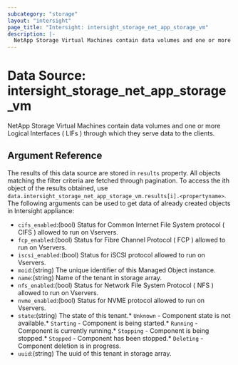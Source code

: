 ```yaml
---
subcategory: "storage"
layout: "intersight"
page_title: "Intersight: intersight_storage_net_app_storage_vm"
description: |-
  NetApp Storage Virtual Machines contain data volumes and one or more Logical Interfaces ( LIFs ) through which they serve data to the clients.
---
```


# Data Source: intersight_storage_net_app_storage_vm
NetApp Storage Virtual Machines contain data volumes and one or more Logical Interfaces ( LIFs ) through which they serve data to the clients.
## Argument Reference
The results of this data source are stored in `results` property.
All objects matching the filter criteria are fetched through pagination.
To access the ith object of the results obtained, use `data.intersight_storage_net_app_storage_vm.results[i].<propertyname>`.
The following arguments can be used to get data of already created objects in Intersight appliance:
* `cifs_enabled`:(bool) Status for Common Internet File System protocol ( CIFS ) allowed to run on Vservers. 
* `fcp_enabled`:(bool) Status for Fibre Channel Protocol ( FCP ) allowed to run on Vservers. 
* `iscsi_enabled`:(bool) Status for iSCSI protocol allowed to run on Vservers. 
* `moid`:(string) The unique identifier of this Managed Object instance. 
* `name`:(string) Name of the tenant in storage array. 
* `nfs_enabled`:(bool) Status for Network File System Protocol ( NFS ) allowed to run on  Vservers. 
* `nvme_enabled`:(bool) Status for NVME protocol allowed to run on Vservers. 
* `state`:(string) The state of this tenant.* `Unknown` - Component state is not available.* `Starting` - Component is being started.* `Running` - Component is currently running.* `Stopping` - Component is being stopped.* `Stopped` - Component has been stopped.* `Deleting` - Component deletion is in progress. 
* `uuid`:(string) The uuid of this tenant in storage array. 
 